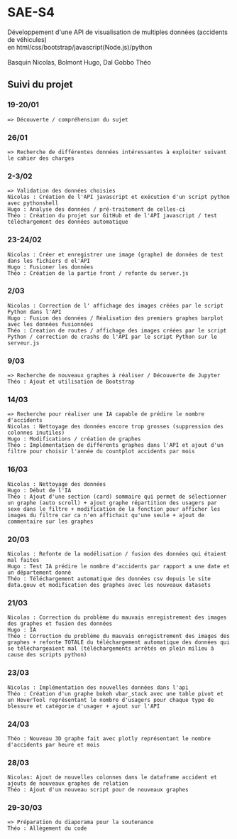 # SAE-S4
Développement d'une API de visualisation de multiples données (accidents de véhicules)
<br> en html/css/bootstrap/javascript(Node.js)/python
<br><br> Basquin Nicolas, Bolmont Hugo, Dal Gobbo Théo

## Suivi du projet

### 19-20/01
    => Découverte / compréhension du sujet

### 26/01
    => Recherche de différentes données intéressantes à exploiter suivant le cahier des charges

### 2-3/02
    => Validation des données choisies
    Nicolas : Création de l'API javascript et exécution d'un script python avec pythonshell
    Hugo : Analyse des données / pré-traitement de celles-ci
    Théo : Création du projet sur GitHub et de l'API javascript / test téléchargement des données automatique

### 23-24/02
    Nicolas : Créer et enregistrer une image (graphe) de données de test dans les fichiers d el'API
    Hugo : Fusioner les données
    Théo : Création de la partie front / refonte du server.js

### 2/03
    Nicolas : Correction de l' affichage des images créées par le script Python dans l'API
    Hugo : Fusion des données / Réalisation des premiers graphes barplot avec les données fusionnées
    Théo : Creation de routes / affichage des images créées par le script Python / correction de crashs de l'API par le script Python sur le serveur.js

### 9/03
    => Recherche de nouveaux graphes à réaliser / Découverte de Jupyter
    Théo : Ajout et utilisation de Bootstrap

### 14/03
    => Recherche pour réaliser une IA capable de prédire le nombre d'accidents
    Nicolas : Nettoyage des données encore trop grosses (suppression des colonnes inutiles)
    Hugo : Modifications / création de graphes
    Théo : Implémentation de différents graphes dans l'API et ajout d'un filtre pour choisir l'année du countplot accidents par mois

### 16/03
    Nicolas : Nettoyage des données
    Hugo : Début de l'IA
    Théo : Ajout d'une section (card) sommaire qui permet de sélectionner un graphe (auto scroll) + ajout graphe répartition des usagers par sexe dans le filtre + modification de la fonction pour afficher les images du filtre car ca n'en affichait qu'une seule + ajout de commentaire sur les graphes

### 20/03
    Nicolas : Refonte de la modélisation / fusion des données qui étaient mal faites
    Hugo : Test IA prédire le nombre d'accidents par rapport a une date et un département donné
    Théo : Téléchargement automatique des données csv depuis le site data.gouv et modification des graphes avec les nouveaux datasets

### 21/03
    Nicolas : Correction du problème du mauvais enregistrement des images des graphes et fusion des données
    Hugo : IA
    Théo : Correction du problème du mauvais enregistrement des images des graphes + refonte TOTALE du téléchargement automatique des données qui se téléchargeaient mal (téléchargements arrêtés en plein milieu à cause des scripts python)

### 23/03
    Nicolas : Implémentation des nouvelles données dans l'api
    Théo : Création d'un graphe bokeh vbar_stack avec une table pivot et un HoverTool représentant le nombre d'usagers pour chaque type de blessure et catégorie d'usager + ajout sur l'API

### 24/03
    Théo : Nouveau 3D graphe fait avec plotly représentant le nombre d'accidents par heure et mois

### 28/03
    Nicolas: Ajout de nouvelles colonnes dans le dataframe accident et ajouts de nouveaux graphes de relation
    Théo : Ajout d'un nouveau script pour de nouveaux graphes

### 29-30/03
    => Préparation du diaporama pour la soutenance
    Théo : Allègement du code
